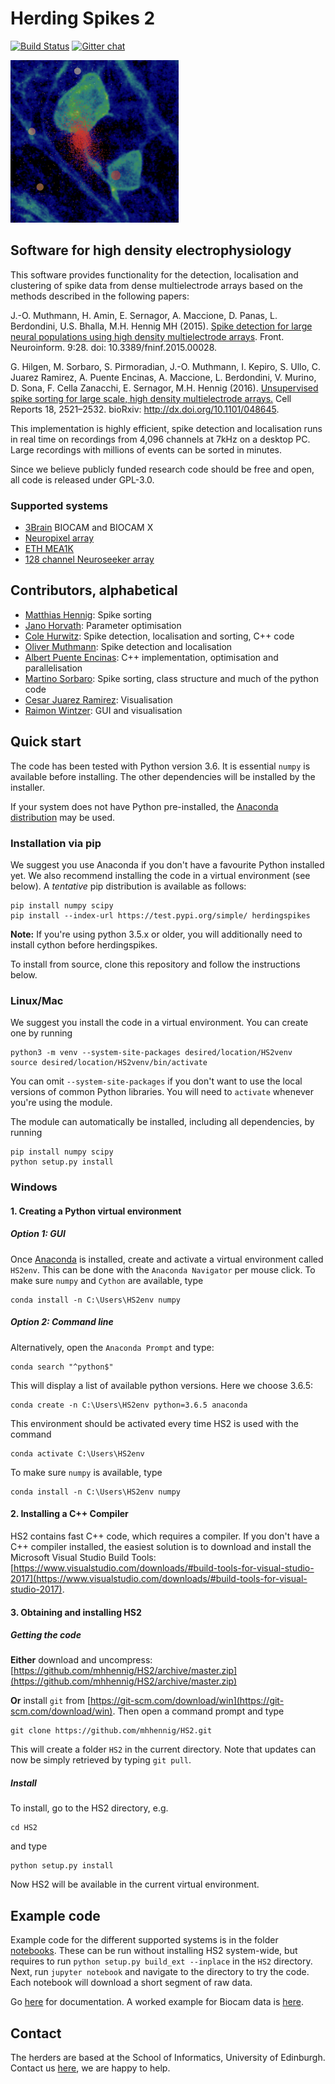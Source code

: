 # Herding Spikes 2

[![Build Status](https://travis-ci.org/mhhennig/HS2.svg?branch=master)](https://travis-ci.org/mhhennig/HS2)
[![Gitter chat](https://badges.gitter.im/mhhennig/HerdingSpikes.png)](https://gitter.im/mhhennig/HerdingSpikes)

![Spikes](documentation/pictures/spikes.png)

## Software for high density electrophysiology

This software provides functionality for the detection, localisation and clustering of spike data from dense multielectrode arrays based on the methods described in the following papers:

J.-O. Muthmann, H. Amin, E. Sernagor, A. Maccione, D. Panas, L. Berdondini, U.S. Bhalla, M.H. Hennig MH (2015). [Spike detection for large neural populations using high density multielectrode arrays](http://journal.frontiersin.org/article/10.3389/fninf.2015.00028/abstract). Front. Neuroinform. 9:28. doi: 10.3389/fninf.2015.00028.

G. Hilgen, M. Sorbaro, S. Pirmoradian, J.-O. Muthmann, I. Kepiro, S. Ullo, C. Juarez Ramirez, A. Puente Encinas, A. Maccione, L. Berdondini, V. Murino, D. Sona, F. Cella Zanacchi, E. Sernagor, M.H. Hennig (2016). [Unsupervised spike sorting for large scale, high density multielectrode arrays.](http://www.cell.com/cell-reports/fulltext/S2211-1247(17)30236-X) Cell Reports 18, 2521–2532. bioRxiv: <http://dx.doi.org/10.1101/048645>.

This implementation is highly efficient, spike detection and localisation runs in real time on recordings from 4,096 channels at 7kHz on a desktop PC. Large recordings with millions of events can be sorted in minutes.

Since we believe publicly funded research code should be free and open, all code is released under GPL-3.0.

### Supported systems  <a name="systems"></a>

- [3Brain](http://3brain.com/) BIOCAM and BIOCAM X
- [Neuropixel array](https://www.ucl.ac.uk/neuropixels)
- [ETH MEA1K](https://www.bsse.ethz.ch/bel/research/cmos-microsystems/microelectrode-systems.html)
- [128 channel Neuroseeker array](http://neuroseeker.eu/)

## Contributors, alphabetical <a name="people"></a>

- [Matthias Hennig](http://homepages.inf.ed.ac.uk/mhennig/index.html): Spike sorting
- [Jano Horvath](https://github.com/JanoHorvath): Parameter optimisation
- [Cole Hurwitz](https://github.com/colehurwitz31): Spike detection, localisation and sorting, C++ code
- [Oliver Muthmann](mailto:ollimuh@googlemail.com): Spike detection and localisation
- [Albert Puente Encinas](https://github.com/albertpuente): C++ implementation, optimisation and parallelisation
- [Martino Sorbaro](http://martinosorb.github.io): Spike sorting, class structure and much of the python code
- [Cesar Juarez Ramirez](mailto:cesaripn2@gmail.com): Visualisation
- [Raimon Wintzer](https://github.com/lsIand): GUI and visualisation

## Quick start <a name="quickstart"></a>

The code has been tested with Python version 3.6. It is essential `numpy` is available before installing.
The other dependencies will be installed by the installer.

If your system does not have Python pre-installed, the [Anaconda distribution](https://www.anaconda.com/download/) may be used.

### Installation via pip

We suggest you use Anaconda if you don't have a favourite Python installed yet. We also recommend installing the code in a virtual environment (see below). A *tentative* pip distribution is available as follows:

    pip install numpy scipy
    pip install --index-url https://test.pypi.org/simple/ herdingspikes

**Note:** If you're using python 3.5.x or older, you will additionally need to install cython before herdingspikes.

To install from source, clone this repository and follow the instructions below.

### Linux/Mac

We suggest you install the code in a virtual environment. You can create one by running

    python3 -m venv --system-site-packages desired/location/HS2venv
    source desired/location/HS2venv/bin/activate

You can omit `--system-site-packages` if you don't want to use the local versions of common Python libraries. You will need to `activate` whenever you're using the module.

The module can automatically be installed, including all dependencies, by running

    pip install numpy scipy
    python setup.py install


### Windows

#### 1. Creating a Python virtual environment

##### Option 1: GUI

Once [Anaconda](https://www.anaconda.com/download/#windows) is installed, create and activate a virtual environment called ``HS2env``. This can be done with the ``Anaconda Navigator`` per mouse click. To make sure ``numpy`` and ``Cython`` are available, type

    conda install -n C:\Users\HS2env numpy


##### Option 2: Command line

Alternatively, open the ``Anaconda Prompt`` and type:

    conda search "^python$"

This will display a list of available python versions. Here we choose 3.6.5:

    conda create -n C:\Users\HS2env python=3.6.5 anaconda

This environment should be activated every time HS2 is used with the command

    conda activate C:\Users\HS2env

To make sure ``numpy`` is available, type

    conda install -n C:\Users\HS2env numpy

#### 2. Installing a C++ Compiler

HS2 contains fast C++ code, which requires a compiler. If you don't have a C++ compiler installed, the easiest solution is to download and install the Microsoft Visual Studio Build Tools: [https://www.visualstudio.com/downloads/#build-tools-for-visual-studio-2017](https://www.visualstudio.com/downloads/#build-tools-for-visual-studio-2017).


#### 3. Obtaining and installing HS2

##### Getting the code

**Either** download and uncompress: [https://github.com/mhhennig/HS2/archive/master.zip](https://github.com/mhhennig/HS2/archive/master.zip)

**Or** install ``git`` from [https://git-scm.com/download/win](https://git-scm.com/download/win). Then open a command prompt and type

    git clone https://github.com/mhhennig/HS2.git

This will create a folder ``HS2`` in the current directory. Note that updates can now be simply retrieved by typing ``git pull``.

##### Install

To install, go to the HS2 directory, e.g.

    cd HS2

and type

    python setup.py install

Now HS2 will be available in the current virtual environment.



## Example code

Example code for the different supported systems is in the folder [notebooks](notebooks). These can be run without installing HS2 system-wide, but requires to run ``python setup.py build_ext --inplace`` in the ``HS2`` directory. Next, run ``jupyter notebook`` and navigate to the directory to try the code. Each notebook will download a short segment of raw data.

Go [here](documentation) for documentation. A worked example for Biocam data is [here](documentation/biocam/BioCam-demo.md).

## Contact

The herders are based at the School of Informatics, University of Edinburgh. Contact us [here](http://homepages.inf.ed.ac.uk/mhennig/contact/), we are happy to help.   
